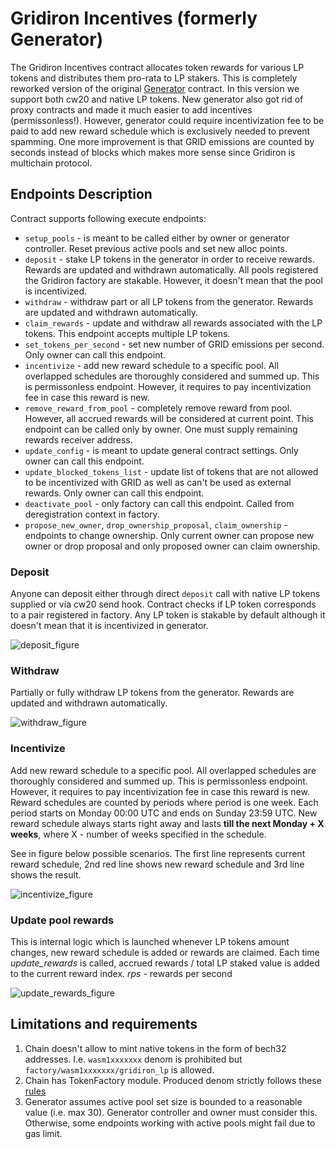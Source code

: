 # Gridiron Incentives (formerly Generator)

The Gridiron Incentives contract allocates token rewards for various LP tokens and distributes them pro-rata to LP stakers.
This is completely reworked version of the original [Generator](https://github.com/astroport-fi/gridiron-core/tree/main/contracts/tokenomics/generator) contract.
In this version we support both cw20 and native LP tokens. New generator also got rid of proxy contracts and made it much easier to add incentives (permissonless!).
However, generator could require incentivization fee to be paid to add new reward schedule which is exclusively needed to prevent spamming.
One more improvement is that GRID emissions are counted by seconds instead of blocks which makes more sense since Gridiron is multichain protocol.

## Endpoints Description
Contract supports following execute endpoints:
- `setup_pools` - is meant to be called either by owner or generator controller. Reset previous active pools and set new alloc points.
- `deposit` - stake LP tokens in the generator in order to receive rewards. Rewards are updated and withdrawn automatically. All pools registered the Gridiron factory are stakable. However, it doesn't mean that the pool is incentivized.
- `withdraw` - withdraw part or all LP tokens from the generator. Rewards are updated and withdrawn automatically.
- `claim_rewards` - update and withdraw all rewards associated with the LP tokens. This endpoint accepts multiple LP tokens.
- `set_tokens_per_second` - set new number of GRID emissions per second. Only owner can call this endpoint.
- `incentivize` - add new reward schedule to a specific pool. All overlapped schedules are thoroughly considered and summed up. This is permissonless endpoint. However, it requires to pay incentivization fee in case this reward is new.
- `remove_reward_from_pool` - completely remove reward from pool. However, all accrued rewards will be considered at current point. This endpoint can be called only by owner. One must supply remaining rewards receiver address.
- `update_config` - is meant to update general contract settings. Only owner can call this endpoint.
- `update_blocked_tokens_list` - update list of tokens that are not allowed to be incentivized with GRID as well as can't be used as external rewards. Only owner can call this endpoint.
- `deactivate_pool` - only factory can call this endpoint. Called from deregistration context in factory.
- `propose_new_owner`, `drop_ownership_proposal`, `claim_ownership` - endpoints to change ownership. Only current owner can propose new owner or drop proposal and only proposed owner can claim ownership.

### Deposit
Anyone can deposit either through direct `deposit` call with native LP tokens supplied or via cw20 send hook. 
Contract checks if LP token corresponds to a pair registered in factory. Any LP token is stakable by default although it doesn't mean that it is incentivized in generator.

![deposit_figure](./assets/deposit.png "Deposit figure")

### Withdraw
Partially or fully withdraw LP tokens from the generator. Rewards are updated and withdrawn automatically.

![withdraw_figure](./assets/withdraw.png "Withdraw figure")

### Incentivize
Add new reward schedule to a specific pool. All overlapped schedules are thoroughly considered and summed up. 
This is permissonless endpoint. However, it requires to pay incentivization fee in case this reward is new.
Reward schedules are counted by periods where period is one week. Each period starts on Monday 00:00 UTC and ends on Sunday 23:59 UTC.
New reward schedule always starts right away and lasts **till the next Monday + X weeks**, where X - number of weeks specified in the schedule.

See in figure below possible scenarios. The first line represents current reward schedule, 
2nd red line shows new reward schedule and 3rd line shows the result.

![incentivize_figure](./assets/incentivize.png "Incentivize figure")

### Update pool rewards
This is internal logic which is launched whenever LP tokens amount changes, new reward schedule is added or rewards are claimed.
Each time _update_rewards_ is called, accrued rewards / total LP staked value is added to the current reward index.
_rps_ - rewards per second

![update_rewards_figure](./assets/schedules_flow.png "Update rewards figure")

## Limitations and requirements
1. Chain doesn't allow to mint native tokens in the form of bech32 addresses. 
I.e. `wasm1xxxxxxx` denom is prohibited but `factory/wasm1xxxxxxx/gridiron_lp` is allowed.
2. Chain has TokenFactory module. Produced denom strictly follows these [rules](https://github.com/osmosis-labs/osmosis/tree/main/x/tokenfactory#expectations-from-the-chain)
3. Generator assumes active pool set size is bounded to a reasonable value (i.e. max 30). Generator controller and owner must consider this. 
Otherwise, some endpoints working with active pools might fail due to gas limit.